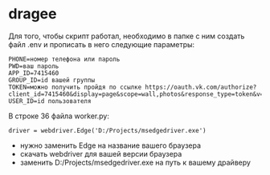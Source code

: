 # dragee

Для того, чтобы скрипт работал, необходимо в папке с ним создать файл .env и прописать в него следующие параметры:

```
PHONE=номер телефона или пароль
PWD=ваш пароль
APP_ID=7415460
GROUP_ID=id вашей группы
TOKEN=можно получить пройдя по ссылке https://oauth.vk.com/authorize?client_id=7415460&display=page&scope=wall,photos&response_type=token&v=5.103
USER_ID=id пользователя
```

В строке 36 файла worker.py:

`driver = webdriver.Edge('D:/Projects/msedgedriver.exe')`

- нужно заменить Edge на название вашего браузера
- скачать webdriver для вашей версии браузера
- заменить D:/Projects/msedgedriver.exe на путь к вашему драйверу
